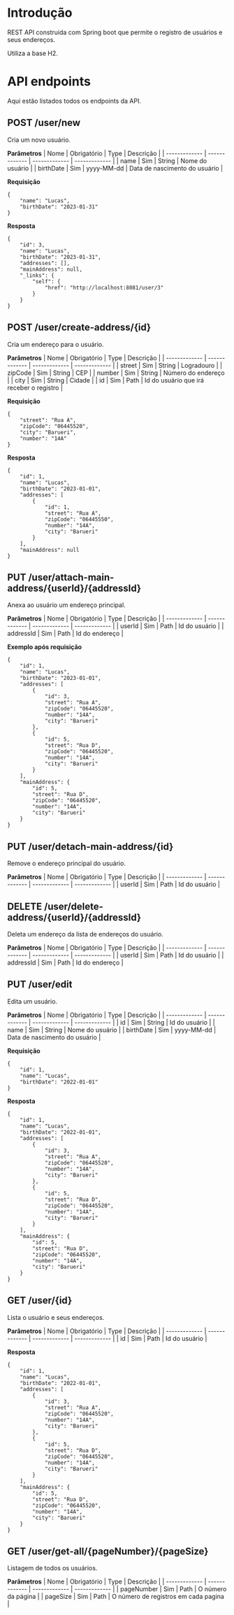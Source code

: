# Introdução
REST API construida com Spring boot que permite o registro de usuários e seus endereços. 

Utiliza a base H2. 

# API endpoints
Aqui estão listados todos os endpoints da API.

## POST /user/new
Cria um novo usuário. 

**Parâmetros**
| Nome  | Obrigatório | Type | Descrição |
| ------------- | ------------- | ------------- | ------------- |
| name | Sim  | String  | Nome do usuário  |
| birthDate | Sim  | yyyy-MM-dd | Data de nascimento do usuário  |

**Requisição**
```
{
    "name": "Lucas", 
    "birthDate": "2023-01-31"
}
```

**Resposta**
```
{
    "id": 3,
    "name": "Lucas",
    "birthDate": "2023-01-31",
    "addresses": [],
    "mainAddress": null,
    "_links": {
        "self": {
            "href": "http://localhost:8081/user/3"
        }
    }
}
```

## POST /user/create-address/{id}
Cria um endereço para o usuário. 

**Parâmetros**
| Nome  | Obrigatório | Type | Descrição |
| ------------- | ------------- | ------------- | ------------- |
| street | Sim  | String  | Logradouro  |
| zipCode | Sim  | String | CEP |
| number | Sim  | String | Número do endereço |
| city | Sim  | String | Cidade |
| id | Sim  | Path | Id do usuário que irá receber o registro |

**Requisição**
```
{
    "street": "Rua A", 
    "zipCode": "06445520", 
    "city": "Barueri", 
    "number": "14A"
}
```

**Resposta**
```
{
    "id": 1,
    "name": "Lucas",
    "birthDate": "2023-01-01",
    "addresses": [
        {
            "id": 1,
            "street": "Rua A",
            "zipCode": "06445550",
            "number": "14A",
            "city": "Barueri"
        }
    ],
    "mainAddress": null
}
```

## PUT /user/attach-main-address/{userId}/{addressId}
Anexa ao usuário um endereço principal. 

**Parâmetros**
| Nome  | Obrigatório | Type | Descrição |
| ------------- | ------------- | ------------- | ------------- |
| userId | Sim  | Path  | Id do usuário |
| addressId | Sim  | Path | Id do endereço |

**Exemplo após requisição**
```
{
    "id": 1,
    "name": "Lucas",
    "birthDate": "2023-01-01",
    "addresses": [
        {
            "id": 3,
            "street": "Rua A",
            "zipCode": "06445520",
            "number": "14A",
            "city": "Barueri"
        },
        {
            "id": 5,
            "street": "Rua D",
            "zipCode": "06445520",
            "number": "14A",
            "city": "Barueri"
        }
    ],
    "mainAddress": {
        "id": 5,
        "street": "Rua D",
        "zipCode": "06445520",
        "number": "14A",
        "city": "Barueri"
    }
}
```

## PUT /user/detach-main-address/{id}
Remove o endereço principal do usuário. 

**Parâmetros**
| Nome  | Obrigatório | Type | Descrição |
| ------------- | ------------- | ------------- | ------------- |
| userId | Sim  | Path  | Id do usuário |

## DELETE /user/delete-address/{userId}/{addressId}
Deleta um endereço da lista de endereços do usuário. 

**Parâmetros**
| Nome  | Obrigatório | Type | Descrição |
| ------------- | ------------- | ------------- | ------------- |
| userId | Sim  | Path  | Id do usuário |
| addressId | Sim  | Path | Id do endereço |

## PUT /user/edit
Edita um usuário. 

**Parâmetros**
| Nome  | Obrigatório | Type | Descrição |
| ------------- | ------------- | ------------- | ------------- |
| id | Sim  | String  | Id do usuário |
| name | Sim  | String  | Nome do usuário  |
| birthDate | Sim  | yyyy-MM-dd | Data de nascimento do usuário  |


**Requisição**
```
{
    "id": 1,
    "name": "Lucas",
    "birthDate": "2022-01-01"
} 
```

**Resposta**
```
{
    "id": 1,
    "name": "Lucas",
    "birthDate": "2022-01-01",
    "addresses": [
        {
            "id": 3,
            "street": "Rua A",
            "zipCode": "06445520",
            "number": "14A",
            "city": "Barueri"
        },
        {
            "id": 5,
            "street": "Rua D",
            "zipCode": "06445520",
            "number": "14A",
            "city": "Barueri"
        }
    ],
    "mainAddress": {
        "id": 5,
        "street": "Rua D",
        "zipCode": "06445520",
        "number": "14A",
        "city": "Barueri"
    }
}
```

## GET /user/{id}
Lista o usuário e seus endereços. 

**Parâmetros**
| Nome  | Obrigatório | Type | Descrição |
| ------------- | ------------- | ------------- | ------------- |
| id | Sim  | Path  | Id do usuário |

**Resposta**
```
{
    "id": 1,
    "name": "Lucas",
    "birthDate": "2022-01-01",
    "addresses": [
        {
            "id": 3,
            "street": "Rua A",
            "zipCode": "06445520",
            "number": "14A",
            "city": "Barueri"
        },
        {
            "id": 5,
            "street": "Rua D",
            "zipCode": "06445520",
            "number": "14A",
            "city": "Barueri"
        }
    ],
    "mainAddress": {
        "id": 5,
        "street": "Rua D",
        "zipCode": "06445520",
        "number": "14A",
        "city": "Barueri"
    }
}
```

## GET /user/get-all/{pageNumber}/{pageSize}
Listagem de todos os usuários. 

**Parâmetros**
| Nome  | Obrigatório | Type | Descrição |
| ------------- | ------------- | ------------- | ------------- |
| pageNumber | Sim  | Path  | O número da página |
| pageSize | Sim  | Path  | O número de registros em cada pagina |
